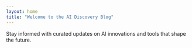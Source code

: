 ```yaml
---
layout: home
title: "Welcome to the AI Discovery Blog"
---
```


Stay informed with curated updates on AI innovations and tools that shape the future.